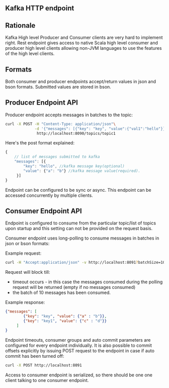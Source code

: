 Kafka HTTP endpoint
-------------------

Rationale
---------
Kafka High level Producer and Consumer clients are very hard to implement right.
Rest endpoint gives access to native Scala high level consumer and producer high level clients allowing non-JVM languages to use the features of the high level clients.


Formats
--------

Both consumer and producer endpoints accept/return values in json and bson formats. 
Submitted values are stored in bson.


Producer Endpoint API
----------------------

Producer endpoint accepts messages in batches to the topic:

```bash
curl -X POST -H "Content-Type: application/json"\
             -d '{"messages": [{"key": "key", "value":{"val1":"hello"}}]}'\
              http://localhost:8090/topics/topic1
```

Here's the post format explained:

```javascript
{
    // list of messages submitted to kafka
    "messages": [{
        "key": "hello", //kafka message key(optional)
        "value": {"a": "b"} //kafka message value(required). 
     }]
}


```

Endpoint can be configured to be sync or async. This endpoint can be accessed concurrently by multiple clients.


Consumer Endpoint API
----------------------

Endpoint is configured to consume from the particular topic/list of topics upon startup and this setting can not be provided on the request basis.

Consumer endpoint uses long-polling to consume messages in batches in json or bson formats:

Example request:

```bash
curl -H "Accept:application/json" -v http://localhost:8091?batchSize=10
```

Request will block till:

* timeout occurs - in this case the messages consumed during the polling request will be returned (empty if no messages consumed)
* the batch of 10 messages has been consumed.

Example response:

```json
{"messages": [
        {"key": "key", "value": {"a" : "b"}}, 
        {"key": "key1", "value": {"c" : "d"}}
     ]
}
```

Endpoint timeouts, consumer groups and auto commit parameters are configured for every endpoint individually. 
It is also possible to commit offsets explicitly by issuing POST request to the endpoint in case if auto commit has been turned off:

```bash
curl -X POST http://localhost:8091
```

Access to consumer endpoint is serialized, so there should be one one client talking to one consumer endpoint.

